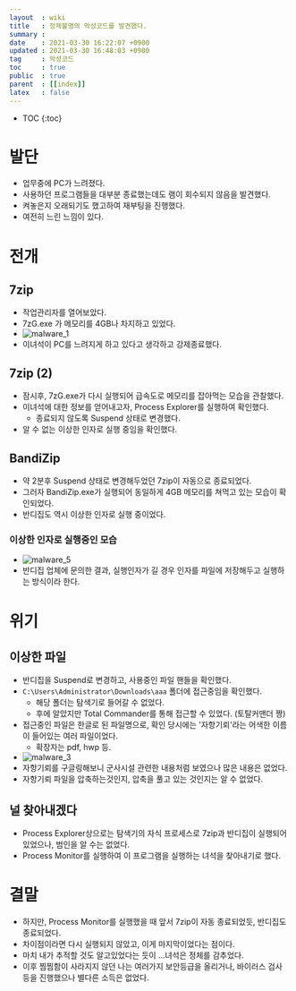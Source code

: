 ```yaml
---
layout  : wiki
title   : 정체불명의 악성코드를 발견했다.
summary : 
date    : 2021-03-30 16:22:07 +0900
updated : 2021-03-30 16:48:03 +0900
tag     : 악성코드 
toc     : true
public  : true
parent  : [[index]]
latex   : false
---
```

* TOC
{:toc}

# 발단

- 업무중에 PC가 느려졌다.
- 사용하던 프로그램들을 대부분 종료했는데도 램이 회수되지 않음을 발견했다.
- 켜놓은지 오래되기도 했고하여 재부팅을 진행했다.
- 여전히 느린 느낌이 있다.

# 전개

## 7zip

- 작업관리자를 열어보았다.
- 7zG.exe 가 메모리를 4GB나 차지하고 있었다.
- ![malware_1](https://user-images.githubusercontent.com/963958/112951624-821c6700-9176-11eb-9d74-6da8fabdbbee.png)
- 이녀석이 PC를 느려지게 하고 있다고 생각하고 강제종료했다.

## 7zip (2)

- 잠시후, 7zG.exe가 다시 실행되어 급속도로 메모리를 잡아먹는 모습을 관찰했다.
- 이녀석에 대한 정보를 얻어내고자, Process Explorer를 실행하여 확인했다.
	- 종료되지 않도록 Suspend 상태로 변경했다.
- 알 수 없는 이상한 인자로 실행 중임을 확인했다.

## BandiZip

- 약 2분후 Suspend 상태로 변경해두었던 7zip이 자동으로 종료되었다.
- 그러자 BandiZip.exe가 실행되어 동일하게 4GB 메모리를 쳐먹고 있는 모습이 확인되었다.
- 반디집도 역시 이상한 인자로 실행 중이었다.

### 이상한 인자로 실행중인 모습
- ![malware_5](https://user-images.githubusercontent.com/963958/112951633-834d9400-9176-11eb-8c01-03cd8646644b.png)
- 반디집 업체에 문의한 결과, 실행인자가 길 경우 인자를 파일에 저장해두고 실행하는 방식이라 한다.

# 위기

## 이상한 파일

- 반디집을 Suspend로 변경하고, 사용중인 파일 핸들을 확인했다.
- `C:\Users\Administrator\Downloads\aaa` 폴더에 접근중임을 확인했다.
	- 해당 폴더는 탐색기로 들어갈 수 없었다.
	- 후에 알았지만 Total Commander를 통해 접근할 수 있었다. (토탈커맨더 짱)
- 접근중인 파일은 한글로 된 파일명으로, 확인 당시에는 '자항기뢰'라는 어색한 이름이 들어있는 여러 파일이었다.
	- 확장자는 pdf, hwp 등.
- ![malware_3](https://user-images.githubusercontent.com/963958/112951630-82b4fd80-9176-11eb-92c8-724faba14e08.png)
- 자항기뢰를 구글링해보니 군사시설 관련한 내용처럼 보였으나 많은 내용은 없었다.
- 자항기뢰 파일을 압축하는것인지, 압축을 풀고 있는 것인지는 알 수 없었다.

## 널 찾아내겠다

- Process Explorer상으로는 탐색기의 자식 프로세스로 7zip과 반디집이 실행되어 있었으나, 범인을 알 수는 없었다.
- Process Monitor를 실행하여 이 프로그램을 실행하는 녀석을 찾아내기로 했다.

# 결말

- 하지만, Process Monitor를 실행했을 때 앞서 7zip이 자동 종료되었듯, 반디집도 종료되었다.
- 차이점이라면 다시 실행되지 않았고, 이게 마지막이었다는 점이다.
- 마치 내가 추적할 것도 알고있었다는 듯이 ...녀석은 정체를 감추었다.
- 이후 찜찜함이 사라지지 않던 나는 여러가지 보안등급을 올리거나, 바이러스 검사 등을 진행했으나 별다른 소득은 없었다.
